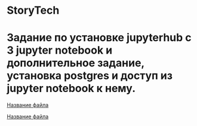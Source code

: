 # StoryTech

# Задание по установке jupyterhub с 3 jupyter notebook и дополнительное задание, установка postgres и доступ из jupyter notebook к нему.


[Название файла](путь/к/файлу)


[Название файла](путь/к/файлу)
